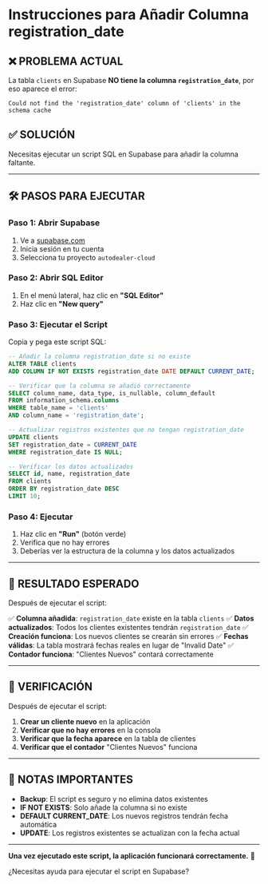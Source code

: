 # Instrucciones para Añadir Columna registration_date

## ❌ **PROBLEMA ACTUAL**

La tabla `clients` en Supabase **NO tiene la columna `registration_date`**, por eso aparece el error:
```
Could not find the 'registration_date' column of 'clients' in the schema cache
```

## ✅ **SOLUCIÓN**

Necesitas ejecutar un script SQL en Supabase para añadir la columna faltante.

---

## 🛠️ **PASOS PARA EJECUTAR**

### **Paso 1: Abrir Supabase**
1. Ve a [supabase.com](https://supabase.com)
2. Inicia sesión en tu cuenta
3. Selecciona tu proyecto `autodealer-cloud`

### **Paso 2: Abrir SQL Editor**
1. En el menú lateral, haz clic en **"SQL Editor"**
2. Haz clic en **"New query"**

### **Paso 3: Ejecutar el Script**
Copia y pega este script SQL:

```sql
-- Añadir la columna registration_date si no existe
ALTER TABLE clients 
ADD COLUMN IF NOT EXISTS registration_date DATE DEFAULT CURRENT_DATE;

-- Verificar que la columna se añadió correctamente
SELECT column_name, data_type, is_nullable, column_default
FROM information_schema.columns 
WHERE table_name = 'clients' 
AND column_name = 'registration_date';

-- Actualizar registros existentes que no tengan registration_date
UPDATE clients 
SET registration_date = CURRENT_DATE 
WHERE registration_date IS NULL;

-- Verificar los datos actualizados
SELECT id, name, registration_date 
FROM clients 
ORDER BY registration_date DESC 
LIMIT 10;
```

### **Paso 4: Ejecutar**
1. Haz clic en **"Run"** (botón verde)
2. Verifica que no hay errores
3. Deberías ver la estructura de la columna y los datos actualizados

---

## 🎯 **RESULTADO ESPERADO**

Después de ejecutar el script:

✅ **Columna añadida**: `registration_date` existe en la tabla `clients`
✅ **Datos actualizados**: Todos los clientes existentes tendrán `registration_date`
✅ **Creación funciona**: Los nuevos clientes se crearán sin errores
✅ **Fechas válidas**: La tabla mostrará fechas reales en lugar de "Invalid Date"
✅ **Contador funciona**: "Clientes Nuevos" contará correctamente

---

## 🧪 **VERIFICACIÓN**

Después de ejecutar el script:

1. **Crear un cliente nuevo** en la aplicación
2. **Verificar que no hay errores** en la consola
3. **Verificar que la fecha aparece** en la tabla de clientes
4. **Verificar que el contador** "Clientes Nuevos" funciona

---

## 📝 **NOTAS IMPORTANTES**

- **Backup**: El script es seguro y no elimina datos existentes
- **IF NOT EXISTS**: Solo añade la columna si no existe
- **DEFAULT CURRENT_DATE**: Los nuevos registros tendrán fecha automática
- **UPDATE**: Los registros existentes se actualizan con la fecha actual

---

**Una vez ejecutado este script, la aplicación funcionará correctamente.** 🎉

¿Necesitas ayuda para ejecutar el script en Supabase?
